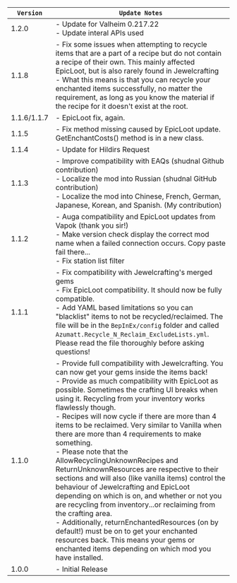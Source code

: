 | `Version`   | `Update Notes`                                                                                                                                                                                                                                                                                                                                                                                                                                                                                                                                                                                                                                                                                                                                                                                                                                                                                                                                                                 |
|-------------|--------------------------------------------------------------------------------------------------------------------------------------------------------------------------------------------------------------------------------------------------------------------------------------------------------------------------------------------------------------------------------------------------------------------------------------------------------------------------------------------------------------------------------------------------------------------------------------------------------------------------------------------------------------------------------------------------------------------------------------------------------------------------------------------------------------------------------------------------------------------------------------------------------------------------------------------------------------------------------|
| 1.2.0       | - Update for Valheim 0.217.22<br/> - Update interal APIs used                                                                                                                                                                                                                                                                                                                                                                                                                                                                                                                                                                                                                                                                                                                                                                                                                                                                                                                  |
| 1.1.8       | - Fix some issues when attempting to recycle items that are a part of a recipe but do not contain a recipe of their own. This mainly affected EpicLoot, but is also rarely found in Jewelcrafting<br/> - What this means is that you can recycle your enchanted items successfully, no matter the requirement, as long as you know the material if the recipe for it doesn't exist at the root.                                                                                                                                                                                                                                                                                                                                                                                                                                                                                                                                                                                |
| 1.1.6/1.1.7 | - EpicLoot fix, again.                                                                                                                                                                                                                                                                                                                                                                                                                                                                                                                                                                                                                                                                                                                                                                                                                                                                                                                                                         |
| 1.1.5       | - Fix method missing caused by EpicLoot update. GetEnchantCosts() method is in a new class.                                                                                                                                                                                                                                                                                                                                                                                                                                                                                                                                                                                                                                                                                                                                                                                                                                                                                    |
| 1.1.4       | - Update for Hildirs Request                                                                                                                                                                                                                                                                                                                                                                                                                                                                                                                                                                                                                                                                                                                                                                                                                                                                                                                                                   |
| 1.1.3       | - Improve compatibility with EAQs (shudnal Github contribution)<br/> - Localize the mod into Russian (shudnal GitHub contribution)<br/> - Localize the mod into Chinese, French, German, Japanese, Korean, and Spanish. (My contribution)                                                                                                                                                                                                                                                                                                                                                                                                                                                                                                                                                                                                                                                                                                                                      |
| 1.1.2       | - Auga compatibility and EpicLoot updates from Vapok (thank you sir!)<br/> - Make version check display the correct mod name when a failed connection occurs. Copy paste fail there...<br/> - Fix station list filter                                                                                                                                                                                                                                                                                                                                                                                                                                                                                                                                                                                                                                                                                                                                                          |
| 1.1.1       | - Fix compatibility with Jewelcrafting's merged gems<br/> - Fix EpicLoot compatibility. It should now be fully compatible.<br/> - Add YAML based limitations so you can "blacklist" items to not be recycled/reclaimed. The file will be in the `BepInEx/config` folder and called `Azumatt.Recycle_N_Reclaim_ExcludeLists.yml`. Please read the file thoroughly before asking questions!                                                                                                                                                                                                                                                                                                                                                                                                                                                                                                                                                                                      |
| 1.1.0       | - Provide full compatibility with Jewelcrafting. You can now get your gems inside the items back!<br/> - Provide as much compatibility with EpicLoot as possible. Sometimes the crafting UI breaks when using it. Recycling from your inventory works flawlessly though.<br/> - Recipes will now cycle if there are more than 4 items to be reclaimed. Very similar to Vanilla when there are more than 4 requirements to make something.<br/> - Please note that the AllowRecyclingUnknownRecipes and ReturnUnknownResources are respective to their sections and will also (like vanilla items) control the behaviour of Jewelcrafting and EpicLoot depending on which is on, and whether or not you are recycling from inventory...or reclaiming from the crafting area.<br/> - Additionally, returnEnchantedResources (on by default!) must be on to get your enchanted resources back. This means your gems or enchanted items depending on which mod you have installed. |
| 1.0.0       | - Initial Release                                                                                                                                                                                                                                                                                                                                                                                                                                                                                                                                                                                                                                                                                                                                                                                                                                                                                                                                                              |